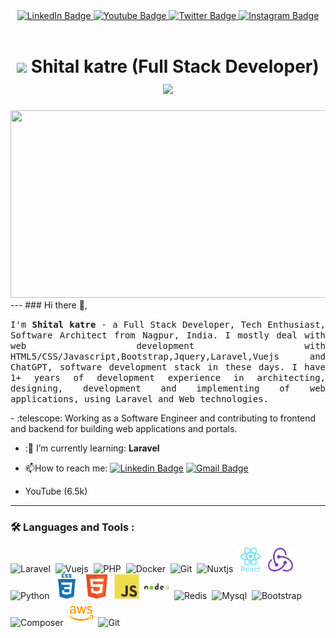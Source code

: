 <div id="header" align="center">
 
  
  <div id="badges">
    <a href="https://www.linkedin.com/in/shital-katre-41910526b/">
      <img src="https://img.shields.io/badge/LinkedIn-blue?style=for-the-badge&logo=linkedin&logoColor=white" alt="LinkedIn Badge"/>
    </a>
    <a href="https://www.youtube.com/shitalkatre370@gmail.com">
      <img src="https://img.shields.io/badge/YouTube-red?style=for-the-badge&logo=youtube&logoColor=white" alt="Youtube Badge"/>
    </a>
    <a href="https://twitter.com/shitalkatre370@gmail.com">
      <img src="https://img.shields.io/badge/Twitter-blue?style=for-the-badge&logo=twitter&logoColor=white" alt="Twitter Badge"/>
    </a>
    <a href="https://www.instagram.com/shitalkatre">
      <img src="https://img.shields.io/badge/instagram-red?style=for-the-badge&logo=instagram&logoColor=white" alt="Instagram Badge"/>
    </a>
    
  </div>
  <img src="https://komarev.com/ghpvc/?username=AjayYadavAi&style=flat-square&color=blue" alt=""/>
  <h1><img src="https://media.giphy.com/media/hvRJCLFzcasrR4ia7z/giphy.gif" width="30px"/>
    Shital katre (Full Stack Developer)
    <img src="https://media.giphy.com/media/hvRJCLFzcasrR4ia7z/giphy.gif" width="30px"/>
  </h1>
</div>
<div align="center">
  <img src="https://www.aalpha.net/wp-content/uploads/2020/12/full-stack-development.gif" width="600" height="300"/>
</div>
---
### Hi there 👋,
<p align="justify">
  <samp>I'm <b>Shital katre</b> - a Full Stack Developer, Tech Enthusiast, Software Architect from Nagpur, India. I mostly deal with web development with HTML5/CSS/Javascript,Bootstrap,Jquery,Laravel,Vuejs and ChatGPT, software development stack in these days. I have 1+ years of development experience in architecting, designing,  development and implementing of web applications, using Laravel and Web technologies.
  </samp>
  <br/>
</p>
- :telescope: Working as a Software Engineer and contributing to frontend and backend for building web applications and portals.


- :🌱 I’m currently learning: **Laravel**


- :mailbox:How to reach me: [![Linkedin Badge](https://img.shields.io/badge/-shital-blue?style=flat&logo=Linkedin&logoColor=white)](www.linkedin.com/in/shital-katre-41910526b) [![Gmail Badge](https://img.shields.io/badge/-shital-white?style=flat&logo=Gmail&logoColor=red)](Shitalkatre370@gmail.com)
- YouTube (6.5k) <a href="https://www.youtube.com/shital_katre370@gmail.com" target="blank"><img align="center" src="https://github.com/mishmanners/MishManners/blob/master/socials/youtube.png" alt="" height="30" /></a>


---

### :hammer_and_wrench: Languages and Tools :
<div>
    <img src="https://cdn.jsdelivr.net/gh/devicons/devicon/icons/laravel/laravel-plain.svg" title="Laravel" alt="Laravel" width="40" height="40"/>&nbsp;
  <img src="https://cdn.jsdelivr.net/gh/devicons/devicon/icons/vuejs/vuejs-original.svg" title="Vuejs" alt="Vuejs" width="40" height="40"/>&nbsp;
  <img src="https://cdn.jsdelivr.net/gh/devicons/devicon/icons/php/php-original.svg" title="PHP" alt="PHP" width="40" height="40"/>&nbsp;
    <img src="https://cdn.jsdelivr.net/gh/devicons/devicon/icons/docker/docker-original-wordmark.svg" title="Docker" alt="Docker" width="40" height="40"/>&nbsp;
  <img src="https://cdn.jsdelivr.net/gh/devicons/devicon/icons/git/git-original-wordmark.svg" title="Git" alt="Git" width="40" height="40"/>&nbsp;
  <img src="https://cdn.jsdelivr.net/gh/devicons/devicon/icons/nuxtjs/nuxtjs-original.svg" title="Nuxtjs" alt="Nuxtjs" width="40" height="40"/>&nbsp;
  <img src="https://github.com/devicons/devicon/blob/master/icons/react/react-original-wordmark.svg" title="React" alt="React" width="40" height="40"/>&nbsp;
  <img src="https://github.com/devicons/devicon/blob/master/icons/redux/redux-original.svg" title="Redux" alt="Redux " width="40" height="40"/>&nbsp;
  <img src="https://cdn.jsdelivr.net/gh/devicons/devicon/icons/python/python-original.svg" title="Python" alt="Python " width="40" height="40"/>&nbsp;
  <img src="https://github.com/devicons/devicon/blob/master/icons/css3/css3-plain-wordmark.svg"  title="CSS3" alt="CSS" width="40" height="40"/>&nbsp;
  <img src="https://github.com/devicons/devicon/blob/master/icons/html5/html5-original.svg" title="HTML5" alt="HTML" width="40" height="40"/>&nbsp;
  <img src="https://github.com/devicons/devicon/blob/master/icons/javascript/javascript-original.svg" title="JavaScript" alt="JavaScript" width="40" height="40"/>&nbsp;
  <img src="https://github.com/devicons/devicon/blob/master/icons/nodejs/nodejs-original-wordmark.svg" title="NodeJS" alt="NodeJS" width="40" height="40"/>&nbsp;
  <img src="https://cdn.jsdelivr.net/gh/devicons/devicon/icons/redis/redis-original.svg" title="Redis" alt="Redis" width="40" height="40"/>&nbsp;
  <img src="https://cdn.jsdelivr.net/gh/devicons/devicon/icons/mysql/mysql-original-wordmark.svg" title="Mysql" alt="Mysql" width="40" height="40"/>&nbsp;
  <img src="https://cdn.jsdelivr.net/gh/devicons/devicon/icons/bootstrap/bootstrap-original.svg" title="Bootstrap" alt="Bootstrap" width="40" height="40"/>&nbsp;
  <img src="https://cdn.jsdelivr.net/gh/devicons/devicon/icons/composer/composer-original.svg" title="Composer" alt="Composer" width="40" height="40"/>&nbsp;
  <img src="https://github.com/devicons/devicon/blob/master/icons/amazonwebservices/amazonwebservices-plain-wordmark.svg" title="AWS" alt="AWS" width="40" height="40"/>&nbsp;
  <img src="https://cdn.jsdelivr.net/gh/devicons/devicon/icons/npm/npm-original-wordmark.svg" title="Git" alt="Git" width="40" height="40"/>&nbsp;
 
</div>
